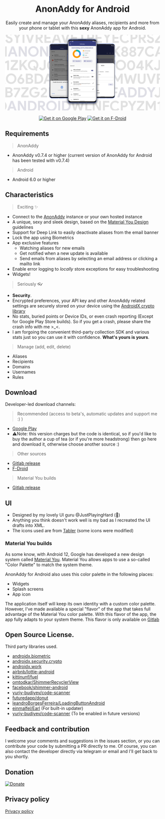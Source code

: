 
<h1 align="center">AnonAddy for Android</h1>

<p align="center">
Easily create and manage your AnonAddy aliases, recipients and more from your phone or tablet with this <b>sexy</b> AnonAddy app for Android.
</br><p align="center">
<img src="static/banner.png"/>
</p>

<p align="center">
<a href='https://play.google.com/store/apps/details?id=host.stjin.anonaddy&pcampaignid=pcampaignidMKT-Other-global-all-co-prtnr-py-PartBadge-Mar2515-1'><img alt='Get it on Google Play' src='https://play.google.com/intl/en_us/badges/static/images/badges/en_badge_web_generic.png'  height="80"/></a>
<a href="https://f-droid.org/packages/host.stjin.anonaddy"> <img src="https://fdroid.gitlab.io/artwork/badge/get-it-on.png" alt="Get it on F-Droid" height="80">
</a>
</p>

## Requirements

> AnonAddy

- AnonAddy v0.7.4 or higher (current version of AnonAddy for Android has been tested with v0.7.4)

> Android

- Android 6.0 or higher

## Characteristics

> Exciting ✨

- Connect to the [AnonAddy](https://anonaddy.com/) instance or your own hosted instance
- A unique, sexy and sleek design, based on the [Material You Design](https://material.io/) guidelines
- Support for Deep Link to easily deactivate aliases from the email banner
- Lock the app using Biometrics
- App exclusive features
  - Watching aliases for new emails
  - Get notified when a new update is available
  - Send emails from aliases by selecting an email address or clicking a mailto link
- Enable error logging to *locally* store exceptions for easy troubleshooting
- Widgets!

> Seriously 👓

- **Security**.
- Encrypted preferences, your API key and other AnonAddy related settings are securely stored on your device using
  the [AndroidX crypto library](https://developer.android.com/jetpack/androidx/releases/security)
- No stats, buried points or Device IDs, or even crash reporting (Except for Google Play Store builds). So if you get a crash, please share the crash
  info with me >_<.
- I am forgoing the convenient third-party collection SDK and various stats just so you can use it with confidence.  **What's yours is yours**.

 > Manage (add, edit, delete)

- Aliases
- Recipients
- Domains
- Usernames
- Rules

## Download

Developer-led download channels:

> Recommended (access to beta's, automatic updates and support me :) )

- [Google Play](https://play.google.com/store/apps/details?id=host.stjin.anonaddy)
- ⚠️Note: this version charges but the code is identical, so if you'd like to buy the author a cup of tea (or if you're more headstrong) then go here
  and download it, otherwise choose another source :)

> Other sources

- [Gitlab release](https://gitlab.com/Stjin/anonaddy-android/-/releases)
- [F-Droid](https://f-droid.org/packages/host.stjin.anonaddy)

> Material You builds

- [Gitlab release](https://gitlab.com/Stjin/anonaddy-android/-/releases)

## UI

- Designed by my lovely UI guru @JustPlayingHard (💙)
- Anything you think doesn't work well is my bad as I recreated the UI drafts into XML.
- The icons used are from [Tabler](https://tablericons.com/) (some icons were modified)

### Material You builds

As some know, with Android 12, Google has developed a new design system called [Material You](https://material.io/blog/announcing-material-you).
Material You allows apps to use a so-called "Color Palette" to match the system theme.

AnonAddy for Android also uses this color palette in the following places:

- Widgets
- Splash screens
- App icon

The application itself will keep its own identity with a custom color palette. However, I've made available a special "flavor" of the app that takes
full advantage of the Material You color palette. With this flavor of the app, the app fully adapts to your system theme. This flavor is only
available on [Gitlab](https://gitlab.com/Stjin/anonaddy-android/-/releases)

## Open Source License.

Third party libraries used.

- [androidx.biometric](https://developer.android.com/jetpack/androidx/releases/biometric)
- [androidx.security.crypto](https://developer.android.com/jetpack/androidx/releases/security)
- [androidx.work](https://developer.android.com/jetpack/androidx/releases/work)
- [airbnb/lottie-android](https://github.com/airbnb/lottie-android)
- [kittinunf/fuel](https://github.com/kittinunf/fuel)
- [omtodkar/ShimmerRecyclerView](https://github.com/omtodkar/ShimmerRecyclerView)
- [facebook/shimmer-android](https://github.com/facebook/shimmer-android)
- [yuriy-budiyev/code-scanner](https://github.com/yuriy-budiyev/code-scanner)
- [futuredapp/donut](https://github.com/futuredapp/donut)
- [leandroBorgesFerreira/LoadingButtonAndroid](https://github.com/leandroBorgesFerreira/LoadingButtonAndroid)
- [einmalfel/Earl](https://github.com/einmalfel/Earl) (For built-in updater)
- [yuriy-budiyev/code-scanner](https://github.com/yuriy-budiyev/code-scanner) (To be enabled in future versions)


## Feedback and contribution
I welcome your comments and suggestions in the issues section, or you can contribute your code by submitting a PR directly to me.
Of course, you can also contact the developer directly via telegram or email and I'll get back to you shortly.

## Donation
[![Donate](https://img.shields.io/badge/Donate-PayPal-green.svg)](https://www.paypal.com/cgi-bin/webscr?cmd=_s-xclick&hosted_button_id=26D39SEWQLBHW)

## Privacy policy
[Privacy policy](https://gitlab.com/Stjin/anonaddy-android/-/blob/master/PrivacyPolicy.md)